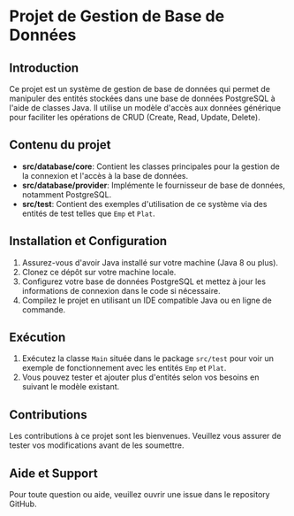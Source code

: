# Projet de Gestion de Base de Données

## Introduction

Ce projet est un système de gestion de base de données qui permet de manipuler des entités stockées dans une base de données PostgreSQL à l'aide de classes Java. Il utilise un modèle d'accès aux données générique pour faciliter les opérations de CRUD (Create, Read, Update, Delete).

## Contenu du projet

- **src/database/core**: Contient les classes principales pour la gestion de la connexion et l'accès à la base de données.
- **src/database/provider**: Implémente le fournisseur de base de données, notamment PostgreSQL.
- **src/test**: Contient des exemples d'utilisation de ce système via des entités de test telles que `Emp` et `Plat`.

## Installation et Configuration

1. Assurez-vous d'avoir Java installé sur votre machine (Java 8 ou plus).
2. Clonez ce dépôt sur votre machine locale.
3. Configurez votre base de données PostgreSQL et mettez à jour les informations de connexion dans le code si nécessaire.
4. Compilez le projet en utilisant un IDE compatible Java ou en ligne de commande.

## Exécution

1. Exécutez la classe `Main` située dans le package `src/test` pour voir un exemple de fonctionnement avec les entités `Emp` et `Plat`.
2. Vous pouvez tester et ajouter plus d'entités selon vos besoins en suivant le modèle existant.

## Contributions

Les contributions à ce projet sont les bienvenues. Veuillez vous assurer de tester vos modifications avant de les soumettre.

## Aide et Support

Pour toute question ou aide, veuillez ouvrir une issue dans le repository GitHub.